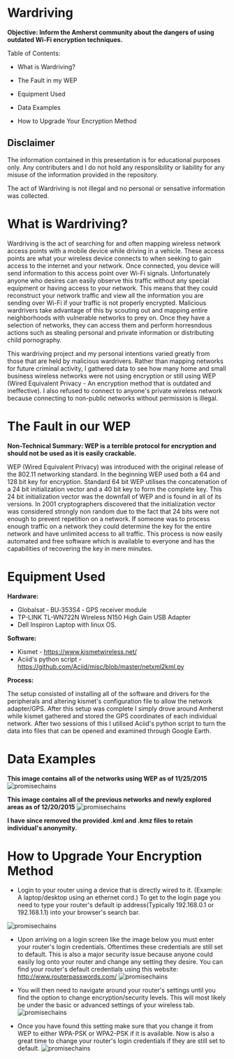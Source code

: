# Wardriving
**Objective: Inform the Amherst community about the dangers of using outdated Wi-Fi encryption techniques.**

Table of Contents:

- What is Wardriving?

- The Fault in my WEP

- Equipment Used

- Data Examples

- How to Upgrade Your Encryption Method

## Disclaimer

The information contained in this presentation is for educational purposes only.  Any contributers and I do not hold any responsibility or liability for any misuse of the information provided in the repository.

The act of Wardriving is not illegal and no personal or sensative information was collected. 


# What is Wardriving?
Wardriving is the act of searching for and often mapping wireless network access points with a mobile device while driving in a vehicle. These access points are what your wireless device connects to when seeking to gain access to the internet and your network.  Once connected, you device will send information to this access point over Wi-Fi signals.  Unfortunately anyone who desires can easily observe this traffic without any special equipment or having access to your network.  This means that they could reconstruct your network traffic and view all the information you are sending over Wi-Fi if your traffic is not properly encrypted.  Malicious wardrivers take advantage of this by scouting out and mapping entire neighborhoods with vulnerable networks to prey on.  Once they have a selection of networks, they can access them and perform horresndous actions such as stealing personal and private information or distributing child pornography.

This wardriving project and my personal intentions varied greatly from those that are held by malicious wardrivers.  Rather than mapping networks for future criminal activity, I gathered data to see how many home and small business wireless networks were not using encryption or still using WEP (Wired Equivalent Privacy - An encryption method that is outdated and ineffective).  I also refused to connect to anyone's private wireless network because connecting to non-public networks without permission is illegal.  

# The Fault in our WEP
**Non-Technical Summary: WEP is a terrible protocol for encryption and should not be used as it is easily crackable.**

WEP (Wired Equivalent Privacy) was introduced with the original release of the 802.11 networking standard.  In the beginning WEP used both a 64 and 128 bit key for encryption.  Standard 64 bit WEP utilises the concatenation of a 24 bit initialization vector and a 40 bit key to form the complete key.  This 24 bit initialization vector was the downfall of WEP and is found in all of its versions.  In 2001 cryptographers discovered that the initialization vector was considered strongly non random due to the fact that 24 bits were not enough to prevent repetition on a network.  If someone was to process enough traffic on a network they could determine the key for the entire network and have unlimited access to all traffic.  This process is now easily automated and free software which is available to everyone and has the capabilities of recovering the key in mere minutes. 

# Equipment Used
**Hardware:**
  - Globalsat ‑ BU‑353S4 ‑ GPS receiver module
  - TP-LINK TL-WN722N Wireless N150 High Gain USB Adapter
  - Dell Inspiron Laptop with linux OS.
  
**Software:**
  - Kismet - https://www.kismetwireless.net/
  - Aciid's python script - https://github.com/Aciid/misc/blob/master/netxml2kml.py

**Process:** 

  The setup consisted of installing all of the software and drivers for the peripherals and altering kismet's configuration file to     allow the network adapter/GPS.  After this setup was complete I simply drove around Amherst while kismet gathered and stored the GPS   coordinates of each individual network.  After two sessions of this I utilised Aciid's python script to turn the data into files      that can be opened and examined through Google Earth.
  
# Data Examples
**This image contains all of the networks using WEP as of 11/25/2015**
![promisechains](https://cloud.githubusercontent.com/assets/14082284/13029232/0f7a906e-d254-11e5-96d0-d5b91a343535.jpg)

**This image contains all of the previous networks and newly explored areas as of 12/20/2015**
![promisechains](https://cloud.githubusercontent.com/assets/14082284/13029231/0f6c111a-d254-11e5-8212-387588f3a585.jpg)

**I have since removed the provided .kml and .kmz files to retain individual's anonymity.**

# How to Upgrade Your Encryption Method 

- Login to your router using a device that is directly wired to it. (Example: A laptop/desktop using an ethernet cord.) To get to the login page you need to type your router's default ip address(Typically 192.168.0.1 or 192.168.1.1) into your browser's search bar.

![promisechains](https://cloud.githubusercontent.com/assets/14082284/12223756/786954c8-b7ad-11e5-93fa-c0aa55d61232.png)

- Upon arriving on a login screen like the image below you must enter your router's login credentials.  Oftentimes these credentials are still set to default.  This is also a major security issue because anyone could easily log onto your router and change any setting they desire.  You can find your router's default credentials using this website: http://www.routerpasswords.com/
![promisechains](https://cloud.githubusercontent.com/assets/14082284/12223755/75f9b16a-b7ad-11e5-8b29-0a18539273df.png)

- You will then need to navigate around your router's settings until you find the option to change encryption/security levels.  This will most likely be under the basic or advanced settings of your wireless tab.
![promisechains](https://cloud.githubusercontent.com/assets/14082284/12223758/7cf4b384-b7ad-11e5-8cec-505a6cfe9e52.png)

- Once you have found this setting make sure that you change it from WEP to either WPA-PSK or WPA2-PSK if it is available.
Now is also a great time to change your router's login credentials if they are still set to default. 
![promisechains](https://cloud.githubusercontent.com/assets/14082284/12223757/7adac4da-b7ad-11e5-9f69-e9365560832b.png)
